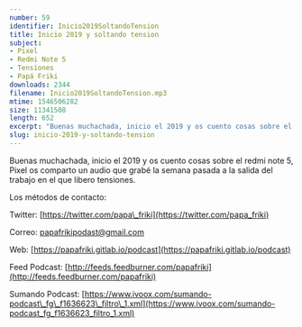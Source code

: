 ```yaml
---
number: 59
identifier: Inicio2019SoltandoTension
title: Inicio 2019 y soltando tension
subject:
- Pixel
- Redmi Note 5
- Tensiones
- Papá Friki
downloads: 2344
filename: Inicio2019SoltandoTension.mp3
mtime: 1546506282
size: 11341508
length: 652
excerpt: "Buenas muchachada, inicio el 2019 y os cuento cosas sobre el redmi note 5, Pixel os comparto un audio que grabé la semana pasada a la salida del trabajo en el que libero tensiones.\n\nLos métodos de contacto:  \n\nTwitter: [https://twitter.com/papa\\_friki](https://twitter.com/papa_friki)\n\nCorreo: [papafrikipodast@gmail.com](https://archive.org/details/papafrikipodast@gmail.com)\n\nWeb: [https://papafriki.gitlab.io/podcast](https://papafriki.gitlab.io/podcast)\n\nFeed Podcast: [http://feeds.feedburner.com/papafriki](http://feeds.feedburner.com/papafriki)\n\nSumando Podcast: [https://www.ivoox.com/sumando-podcast\\_fg\\_f1636623\\_filtro\\_1.xml](https://www.ivoox.com/sumando-podcast_fg_f1636623_filtro_1.xml)"
slug: inicio-2019-y-soltando-tension
---
```

Buenas muchachada, inicio el 2019 y os cuento cosas sobre el redmi note 5, Pixel os comparto un audio que grabé la semana pasada a la salida del trabajo en el que libero tensiones.

Los métodos de contacto:

Twitter: [https://twitter.com/papa\_friki](https://twitter.com/papa_friki)

Correo: [papafrikipodast@gmail.com](https://archive.org/details/papafrikipodast@gmail.com)

Web: [https://papafriki.gitlab.io/podcast](https://papafriki.gitlab.io/podcast)

Feed Podcast: [http://feeds.feedburner.com/papafriki](http://feeds.feedburner.com/papafriki)

Sumando Podcast: [https://www.ivoox.com/sumando-podcast\_fg\_f1636623\_filtro\_1.xml](https://www.ivoox.com/sumando-podcast_fg_f1636623_filtro_1.xml)